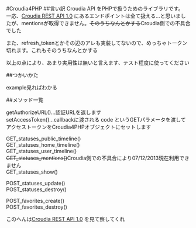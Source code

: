 #Croudia4PHP
##言い訳
Croudia API をPHPで扱うためのライブラリです。  
一応、[Croudia REST API 1.0](http://developer.croudia.com/docs/api10)
にあるエンドポイントは全て扱える…と思いましたが、mentionsが取得できません。~~そのうちなんとかする~~Croudia側での不具合でした

また、refresh_tokenとかその辺のアレも実装してないので、めっちゃトークン切れます。これもそのうちなんとかする  

以上の点により、あまり実用性は無いと言えます、テスト程度に使ってください

##つかいかた

example見ればわかる

##メソッド一覧

getAuthorizeURL()…認証URLを返します  
setAccessToken()…callbackに渡される code というGETパラメータを渡してアクセストークンをCroudia4PHPオブジェクトにセットします  

GET_statuses_public_timeline()  
GET_statuses_home_timeline()  
GET_statuses_user_timeline()  
~~GET_statuses_mentions()~~Croudia側での不具合により07/12/2013現在利用できません  
GET_statuses_show()  

POST_statuses_update()  
POST_statuses_destroy()  

POST_favorites_create()  
POST_favorites_destroy()  

このへんは[Croudia REST API 1.0](http://developer.croudia.com/docs/api10) を見て察してくれ
